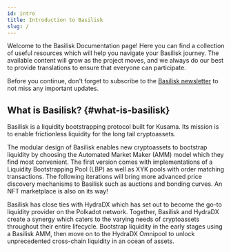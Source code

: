 ```yaml
---
id: intro
title: Introduction to Basilisk
slug: /
---
```


Welcome to the Basilisk Documentation page! Here you can find a collection of useful resources which will help you navigate your Basilisk journey. The available content will grow as the project moves, and we always do our best to provide translations to ensure that everyone can participate.

Before you continue, don't forget to subscribe to the [Basilisk newsletter](https://basiliskfi.substack.com) to not miss any important updates.

## What is Basilisk? {#what-is-basilisk}

Basilisk is a liquidity bootstrapping protocol built for Kusama. Its mission is to enable frictionless liquidity for the long tail cryptoassets.

The modular design of Basilisk enables new cryptoassets to bootstrap liquidity by choosing the Automated Market Maker (AMM) model which they find most convenient. The first version comes with implementations of a Liquidity Bootstrapping Pool (LBP) as well as XYK pools with order matching transactions. The following iterations will bring more advanced price discovery mechanisms to Basilisk such as auctions and bonding curves. An NFT marketplace is also on its way!

Basilisk has close ties with HydraDX which has set out to become the go-to liquidity provider on the Polkadot network. Together, Basilisk and HydraDX create a synergy which caters to the varying needs of cryptoassets throughout their entire lifecycle. Bootstrap liquidity in the early stages using a Basilisk AMM, then move on to the HydraDX Omnipool to unlock unprecedented cross-chain liquidity in an ocean of assets.
